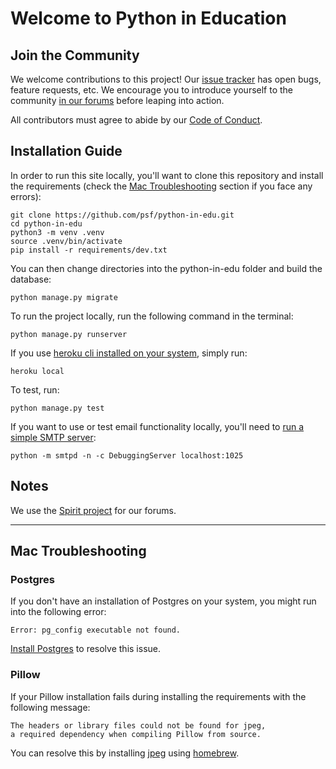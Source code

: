 # Welcome to Python in Education

## Join the Community

We welcome contributions to this project! Our [issue tracker](https://github.com/psf/python-in-edu/issues) has open bugs, feature requests, etc. We encourage you to introduce yourself to the community [in our forums](http://education.python.org/forum/category/3/introductions/) before leaping into action.

All contributors must agree to abide by our [Code of Conduct](https://github.com/psf/python-in-edu/blob/master/code_of_conduct.md).

## Installation Guide

In order to run this site locally, you'll want to clone this repository and install the requirements (check the [Mac Troubleshooting](#mac-troubleshooting) section if you face any errors):

```
git clone https://github.com/psf/python-in-edu.git
cd python-in-edu
python3 -m venv .venv
source .venv/bin/activate
pip install -r requirements/dev.txt
```

You can then change directories into the python-in-edu folder and build the database:

```
python manage.py migrate
```


To run the project locally, run the following command in the terminal:

```
python manage.py runserver
```

If you use [heroku cli installed on your system](https://devcenter.heroku.com/articles/heroku-local), simply run:

```
heroku local
```

To test, run:

```
python manage.py test
```

If you want to use or test email functionality locally, you'll need to [run a simple SMTP server](https://docs.djangoproject.com/en/3.1/topics/email/#configuring-email-for-development):

    python -m smtpd -n -c DebuggingServer localhost:1025

## Notes

We use the [Spirit project](https://spirit-project.com/) for our forums.

---

<h2 id="mac-troubleshooting">Mac Troubleshooting</h2>

### Postgres

If you don't have an installation of Postgres on your system, you might run into the following error:

```
Error: pg_config executable not found.
```

[Install Postgres](https://postgresapp.com/) to resolve this issue.

### Pillow

If your Pillow installation fails during installing the requirements with the following message:

```
The headers or library files could not be found for jpeg,
a required dependency when compiling Pillow from source.
```

You can resolve this by installing [jpeg](https://formulae.brew.sh/formula/jpeg) using [homebrew](https://brew.sh/).